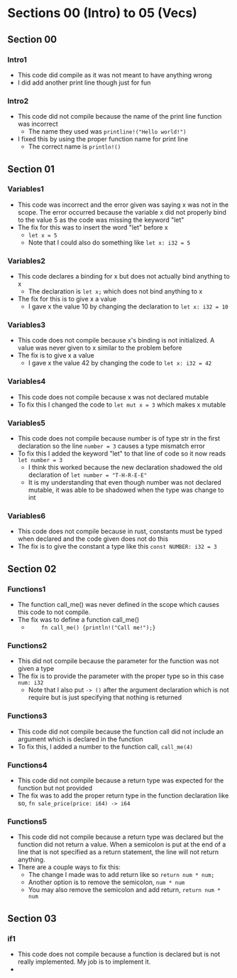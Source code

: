 # Sections 00 (Intro) to 05 (Vecs)

## Section 00
### Intro1
- This code did compile as it was not meant to have anything wrong
- I did add another print line though just for fun
### Intro2
- This code did not compile because the name of the print line function was incorrect
    - The name they used was `printline!("Hello world!")`
- I fixed this by using the proper function name for print line
    - The correct name is `println!()`

## Section 01
### Variables1
- This code was incorrect and the error given was saying x was not in the scope. The error occurred because the variable x did not properly bind to the value 5 as the code was missing the keyword "let"
- The fix for this was to insert the word "let" before x
    - `let x = 5`
    - Note that I could also do something like `let x: i32 = 5`
### Variables2
- This code declares a binding for x but does not actually bind anything to x
    - The declaration is `let x;` which does not bind anything to x
- The fix for this is to give x a value
    - I gave x the value 10 by changing the declaration to `let x: i32 = 10`
### Variables3
- This code does not compile because x's binding is not initialized. A value was never given to x similar to the problem before
- The fix is to give x a value
    - I gave x the value 42 by changing the code to `let x: i32 = 42`
### Variables4
- This code does not compile because x was not declared mutable
- To fix this I changed the code to `let mut x = 3` which makes x mutable
### Variables5
- This code does not compile because number is of type str in the first declaration so the line `number = 3` causes a type mismatch error
- To fix this I added the keyword "let" to that line of code so it now reads `let number = 3`
    - I think this worked because the new declaration shadowed the old declaration of `let number = "T-H-R-E-E"`
    - It is my understanding that even though number was not declared mutable, it was able to be shadowed when the type was change to int
### Variables6
- This code does not compile because in rust, constants must be typed when declared and the code given does not do this
- The fix is to give the constant a type like this `const NUMBER: i32 = 3`

## Section 02
### Functions1
- The function call_me() was never defined in the scope which causes this code to not compile.
- The fix was to define a function call_me()
    - `    fn call_me() {println!("Call me!");}`
### Functions2
- This did not compile because the parameter for the function was not given a type
- The fix is to provide the parameter with the proper type so in this case `num: i32`
    - Note that I also put `-> ()` after the argument declaration which is not require but is just specifying that nothing is returned
### Functions3
- This code did not compile because the function call did not include an argument which is declared in the function
- To fix this, I added a number to the function call, `call_me(4)`
### Functions4
- This code did not compile because a return type was expected for the function but not provided
- The fix was to add the proper return type in the function declaration like so, `fn sale_price(price: i64) -> i64`
### Functions5
- This code did not compile because a return type was declared but the function did not return a value. When a semicolon is put at the end of a line that is not specified as a return statement, the line will not return anything. 
- There are a couple ways to fix this:
    - The change I made was to add return like so `return num * num;`
    - Another option is to remove the semicolon, `num * num`
    - You may also remove the semicolon and add return, `return num * num`

## Section 03
### if1
- This code does not compile because a function is declared but is not really implemented. My job is to implement it.
- 